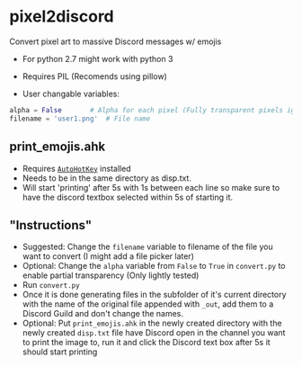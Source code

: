# pixel2discord
Convert pixel art to massive Discord messages w/ emojis

* For python 2.7 might work with python 3
* Requires PIL (Recomends using pillow)

* User changable variables:
```python
alpha = False		# Alpha for each pixel (Fully transparent pixels ignore this)
filename = 'user1.png'	# File name
```

## print_emojis.ahk
* Requires [`AutoHotKey`](https://www.autohotkey.com/ "AutoHotKey Website") installed
* Needs to be in the same directory as disp.txt. 
* Will start 'printing' after 5s with 1s between each line so make sure to have the discord textbox selected within 5s of starting it.


## "Instructions"
* Suggested: Change the `filename` variable to filename of the file you want to convert (I might add a file picker later)
* Optional: Change the `alpha` variable from `False` to `True` in `convert.py` to enable partial transparency (Only lightly tested)
* Run `convert.py`
* Once it is done generating files in the subfolder of it's current directory with the name of the original file appended with `_out`, add them to a Discord Guild and don't change the names.
* Optional: Put `print_emojis.ahk` in the newly created directory with the newly created `disp.txt` file have Discord open in the channel you want to print the image to, run it and click the Discord text box after 5s it should start printing
